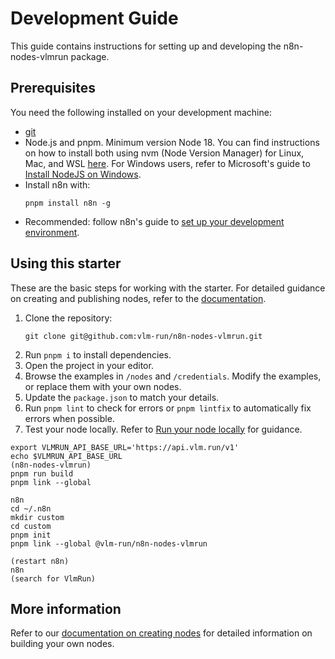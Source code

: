 # Development Guide

This guide contains instructions for setting up and developing the n8n-nodes-vlmrun package.

## Prerequisites

You need the following installed on your development machine:

- [git](https://git-scm.com/downloads)
- Node.js and pnpm. Minimum version Node 18. You can find instructions on how to install both using nvm (Node Version Manager) for Linux, Mac, and WSL [here](https://github.com/nvm-sh/nvm). For Windows users, refer to Microsoft's guide to [Install NodeJS on Windows](https://docs.microsoft.com/en-us/windows/dev-environment/javascript/nodejs-on-windows).
- Install n8n with:
  ```
  pnpm install n8n -g
  ```
- Recommended: follow n8n's guide to [set up your development environment](https://docs.n8n.io/integrations/creating-nodes/build/node-development-environment/).

## Using this starter

These are the basic steps for working with the starter. For detailed guidance on creating and publishing nodes, refer to the [documentation](https://docs.n8n.io/integrations/creating-nodes/).

1. Clone the repository:
   ```
   git clone git@github.com:vlm-run/n8n-nodes-vlmrun.git
   ```
2. Run `pnpm i` to install dependencies.
3. Open the project in your editor.
4. Browse the examples in `/nodes` and `/credentials`. Modify the examples, or replace them with your own nodes.
5. Update the `package.json` to match your details.
6. Run `pnpm lint` to check for errors or `pnpm lintfix` to automatically fix errors when possible.
7. Test your node locally. Refer to [Run your node locally](https://docs.n8n.io/integrations/creating-nodes/test/run-node-locally/) for guidance.

```
export VLMRUN_API_BASE_URL='https://api.vlm.run/v1'
echo $VLMRUN_API_BASE_URL
(n8n-nodes-vlmrun)
pnpm run build
pnpm link --global

n8n
cd ~/.n8n
mkdir custom
cd custom
pnpm init
pnpm link --global @vlm-run/n8n-nodes-vlmrun

(restart n8n)
n8n
(search for VlmRun)
```

## More information

Refer to our [documentation on creating nodes](https://docs.n8n.io/integrations/creating-nodes/) for detailed information on building your own nodes.
